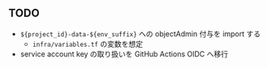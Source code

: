 ## TODO

- `${project_id}-data-${env_suffix}` への objectAdmin 付与を import する
  - `infra/variables.tf` の変数を想定
- service account key の取り扱いを GitHub Actions OIDC へ移行
